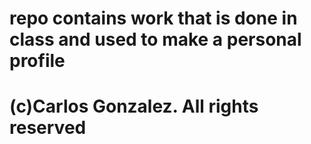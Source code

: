 # repo contains work that is done in class and used to make a personal profile
# (c)Carlos Gonzalez. All rights reserved
